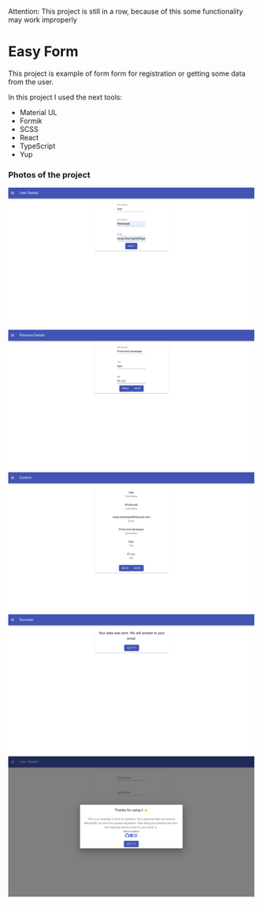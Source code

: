 Attention: This project is still in a row, because of this some functionality may work improperly

<h1> Easy Form </h1>
<p>This project is example of form form for registration or getting some data from the user.</p>
<p>In this project I used the next tools:</p>
<ul>
  <li>Material UL</li>
  <li>Formik</li>
  <li>SCSS</li>
  <li>React</li>
  <li>TypeScript</li>
  <li>Yup</li>
</ul>

<h3>Photos of the project</h3>
<img width="500px" src="public/photos_for_github/user-details.png"     alt="user details page">
<img width="500px" src="public/photos_for_github/personal-details.png" alt="personal details page">
<img width="500px" src="public/photos_for_github/confirm.png"          alt="confirm page">
<img width="500px" src="public/photos_for_github/success.png"          alt="success page">
<img width="500px" src="public/photos_for_github/modal-window.png"     alt="modal window">
